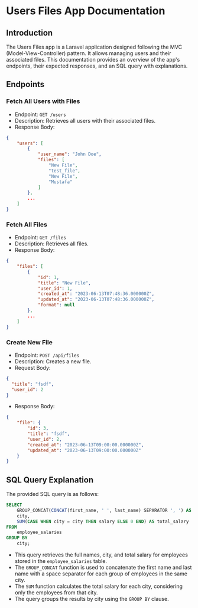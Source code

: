 # Users Files App Documentation

## Introduction
The Users Files app is a Laravel application designed following the MVC (Model-View-Controller) pattern. It allows managing users and their associated files. This documentation provides an overview of the app's endpoints, their expected responses, and an SQL query with explanations.

## Endpoints

### Fetch All Users with Files
- Endpoint: `GET /users`
- Description: Retrieves all users with their associated files.
- Response Body:
```json
{
    "users": [
        {
            "user_name": "John Doe",
            "files": [
                "New File",
                "test_file",
                "New File",
                "Mustafa"
            ]
        },
        ...
    ]
}
```

### Fetch All Files
- Endpoint: `GET /files`
- Description: Retrieves all files.
- Response Body:
```json
{
    "files": [
        {
            "id": 1,
            "title": "New File",
            "user_id": 1,
            "created_at": "2023-06-13T07:48:36.000000Z",
            "updated_at": "2023-06-13T07:48:36.000000Z",
            "format": null
        },
        ...
    ]
}
```

### Create New File
- Endpoint: `POST /api/files`
- Description: Creates a new file.
- Request Body:
```json
{
  "title": "fsdf",
  "user_id": 2
}
```
- Response Body:
```json
{
    "file": {
        "id": 3,
        "title": "fsdf",
        "user_id": 2,
        "created_at": "2023-06-13T09:00:00.000000Z",
        "updated_at": "2023-06-13T09:00:00.000000Z"
    }
}
```

## SQL Query Explanation
The provided SQL query is as follows:
```sql
SELECT 
    GROUP_CONCAT(CONCAT(first_name, ' ', last_name) SEPARATOR ', ') AS full_name,
    city,
    SUM(CASE WHEN city = city THEN salary ELSE 0 END) AS total_salary
FROM 
    employee_salaries
GROUP BY 
    city;
```
- This query retrieves the full names, city, and total salary for employees stored in the `employee_salaries` table.
- The `GROUP_CONCAT` function is used to concatenate the first name and last name with a space separator for each group of employees in the same city.
- The `SUM` function calculates the total salary for each city, considering only the employees from that city.
- The query groups the results by city using the `GROUP BY` clause.
